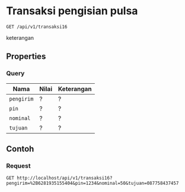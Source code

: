 # Transaksi pengisian pulsa
```http
GET /api/v1/transaksi16
```
keterangan
## Properties
### Query
Nama  | Nilai | Keterangan
--- | --- | ---
<code>pengirim</code> | ? | ?
<code>pin</code> | ? | ?
<code>nominal</code> | ? | ?
<code>tujuan</code> | ? | ?

## Contoh

### Request
```http
GET http://localhost/api/v1/transaksi16?pengirim=%2B6281935155404&pin=1234&nominal=50&tujuan=087758437457
```
